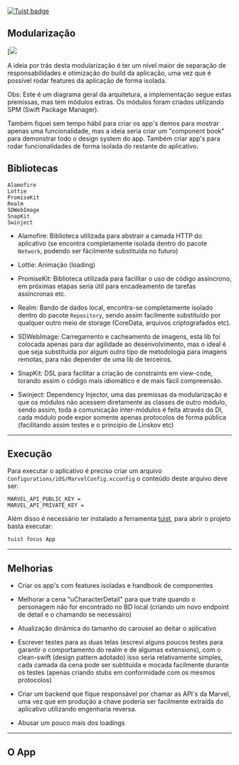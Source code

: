 [![Tuist badge](https://img.shields.io/badge/Powered%20by-Tuist-blue)](https://tuist.io)


## Modularização

[![]([![](https://mermaid.ink/img/eyJjb2RlIjoiZ3JhcGggVEQ7XG5cbkFbW0FwcF1dO1xuQltBcHBDb3JlXTtcbkNbQXBwQ29yZVVJXTtcbkRbRmVhdHVyZV07XG5IW1tVSURlbW9dXTtcbkpbW0ZlYXR1cmVEZW1vXV07XG5LW05ldHdvcmtdO1xuTFtSZXBvc2l0b3J5XTtcblxuQi0tPkM7XG5DLS0-RDtcbkQtLT5BO1xuQy0tPkg7XG5ELS0-SjtcbkstLT5EO1xuTC0tPks7XG5CLS0-TDtcbiIsIm1lcm1haWQiOnt9LCJ1cGRhdGVFZGl0b3IiOmZhbHNlfQ)](https://mermaid-js.github.io/mermaid-live-editor/#/edit/eyJjb2RlIjoiZ3JhcGggVEQ7XG5cbkFbW0FwcF1dO1xuQltBcHBDb3JlXTtcbkNbQXBwQ29yZVVJXTtcbkRbRmVhdHVyZV07XG5IW1tVSURlbW9dXTtcbkpbW0ZlYXR1cmVEZW1vXV07XG5LW05ldHdvcmtdO1xuTFtSZXBvc2l0b3J5XTtcblxuQi0tPkM7XG5DLS0-RDtcbkQtLT5BO1xuQy0tPkg7XG5ELS0-SjtcbkstLT5EO1xuTC0tPks7XG5CLS0-TDtcbiIsIm1lcm1haWQiOnt9LCJ1cGRhdGVFZGl0b3IiOmZhbHNlfQ))


A ideia por trás desta modularização é ter um nível maior de separação de responsabilidades e otimização do build da aplicação, uma vez que é possível rodar features da aplicação de forma isolada.

Obs: Este é um diagrama geral da arquitetura, a implementação segue estas premissas, mas tem módulos extras. Os módulos foram criados utilizando SPM (Swift Package Manager).

Também fiquei sem tempo hábil para criar os app's demos para mostrar apenas uma funcionalidade, mas a ideia seria criar um "component book" para demonstrar todo o design system do app. Também criar app's para rodar funcionalidades de forma isolada do restante do aplicativo.

## Bibliotecas

```
Alamofire
Lottie
PromiseKit
Realm
SDWebImage
SnapKit
Swinject
```

* Alamofire: Biblioteca utilizada para abstrair a camada HTTP do aplicativo (se encontra completamente isolada dentro do pacote `Network`, podendo ser fácilmente substituída no futuro)

* Lottie: Animação (loading)

* PromiseKit: Biblioteca utilizada para facilitar o uso de código assíncrono, em próximas etapas seria útil para encadeamento de tarefas assíncronas etc.

* Realm: Bando de dados local, encontra-se completamente isolado dentro do pacote `Repository`, sendo assim facilmente substituído por qualquer outro meio de storage (CoreData, arquivos criptografados etc).

* SDWebImage: Carregamento e cacheamento de imagens, esta lib foi colocada apenas para dar agilidade ao desenvolvimento, mas o ideal é que seja substituída por algum outro tipo de metodologia para imagens remotas, para não depender de uma lib de terceiros.

* SnapKit: DSL para facilitar a criação de constraints em view-code, torando assim o código mais idiomático e de mais fácil compreensão.

* Swinject: Dependency Injector, uma das premissas da modularização é que os módulos não acessem diretamente as classes de outro módulo, sendo assim, toda a comunicação inter-módulos é feita através do DI, cada módulo pode expor somente apenas protocolos de forma pública (facilitando assim testes e o princípio de Linskov etc)

--------------


## Execução

Para executar o aplicativo é preciso criar um arquivo `Configurations/iOS/MarvelConfig.xcconfig` o conteúdo deste arquivo deve ser:

```
MARVEL_API_PUBLIC_KEY =
MARVEL_API_PRIVATE_KEY =
```

Além disso é necessário ter instalado a ferramenta [tuist](https://tuist.io/), para abrir o projeto basta executar:

```bash
tuist focus App
```

-------------

## Melhorias

* Criar os app's com features isoladas e handbook de componentes

* Melhorar a cena "uCharacterDetail" para que trate quando o personagem não for encontrado no BD local (criando um novo endpoint de detail e o chamando se necessáiro)

* Atualização dinâmica do tamanho do carousel ao deitar o aplicativo

* Escrever testes para as duas telas (escrevi alguns poucos testes para garantir o comportamento do realm e de algumas extensions), com o clean-swift (design pattern adotado) isso seria relativamente simples, cada camada da cena pode ser subtituída e mocada facilmente durante os testes (apenas criando stubs em conformidade com os mesmos protocolos)

* Criar um backend que fique responsável por chamar as API's da Marvel, uma vez que em produção a chave poderia ser facilmente extraída do aplicativo utilizando engenharia reversa.

* Abusar um pouco mais dos loadings

------------

## O App


